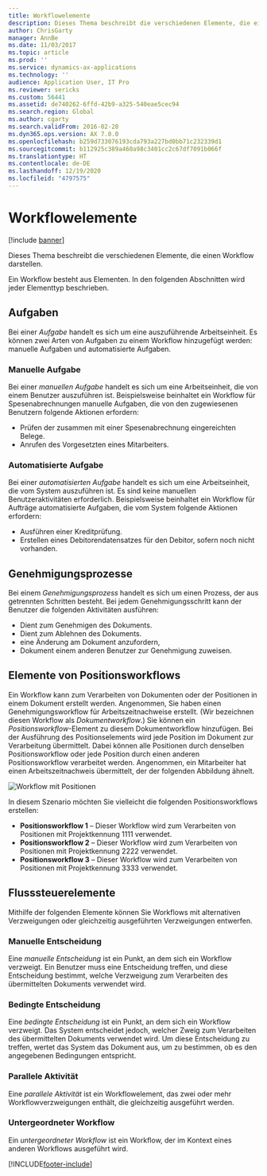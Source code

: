 ```yaml
---
title: Workflowelemente
description: Dieses Thema beschreibt die verschiedenen Elemente, die einen Workflow darstellen.
author: ChrisGarty
manager: AnnBe
ms.date: 11/03/2017
ms.topic: article
ms.prod: ''
ms.service: dynamics-ax-applications
ms.technology: ''
audience: Application User, IT Pro
ms.reviewer: sericks
ms.custom: 56441
ms.assetid: de740262-6ffd-42b9-a325-540eae5cec94
ms.search.region: Global
ms.author: cgarty
ms.search.validFrom: 2016-02-28
ms.dyn365.ops.version: AX 7.0.0
ms.openlocfilehash: b259d733076193cda793a227bd0bb71c232339d1
ms.sourcegitcommit: b112925c389a460a98c3401cc2c67df7091b066f
ms.translationtype: HT
ms.contentlocale: de-DE
ms.lasthandoff: 12/19/2020
ms.locfileid: "4797575"
---
```

# <a name="workflow-elements"></a>Workflowelemente

[!include [banner](../includes/banner.md)]

Dieses Thema beschreibt die verschiedenen Elemente, die einen Workflow darstellen.

Ein Workflow besteht aus Elementen. In den folgenden Abschnitten wird jeder Elementtyp beschrieben.

## <a name="tasks"></a>Aufgaben

Bei einer *Aufgabe* handelt es sich um eine auszuführende Arbeitseinheit. Es können zwei Arten von Aufgaben zu einem Workflow hinzugefügt werden: manuelle Aufgaben und automatisierte Aufgaben.

### <a name="manual-task"></a>Manuelle Aufgabe

Bei einer *manuellen Aufgabe* handelt es sich um eine Arbeitseinheit, die von einem Benutzer auszuführen ist. Beispielsweise beinhaltet ein Workflow für Spesenabrechnungen manuelle Aufgaben, die von den zugewiesenen Benutzern folgende Aktionen erfordern:

- Prüfen der zusammen mit einer Spesenabrechnung eingereichten Belege.
- Anrufen des Vorgesetzten eines Mitarbeiters.

### <a name="automated-task"></a>Automatisierte Aufgabe

Bei einer *automatisierten Aufgabe* handelt es sich um eine Arbeitseinheit, die vom System auszuführen ist. Es sind keine manuellen Benutzeraktivitäten erforderlich. Beispielsweise beinhaltet ein Workflow für Aufträge automatisierte Aufgaben, die vom System folgende Aktionen erfordern:

- Ausführen einer Kreditprüfung.
- Erstellen eines Debitorendatensatzes für den Debitor, sofern noch nicht vorhanden.

## <a name="approval-processes"></a>Genehmigungsprozesse

Bei einem *Genehmigungsprozess* handelt es sich um einen Prozess, der aus getrennten Schritten besteht. Bei jedem Genehmigungsschritt kann der Benutzer die folgenden Aktivitäten ausführen:

- Dient zum Genehmigen des Dokuments.
- Dient zum Ablehnen des Dokuments.
- eine Änderung am Dokument anzufordern,
- Dokument einem anderen Benutzer zur Genehmigung zuweisen.

## <a name="line-item-workflow-elements"></a>Elemente von Positionsworkflows

Ein Workflow kann zum Verarbeiten von Dokumenten oder der Positionen in einem Dokument erstellt werden. Angenommen, Sie haben einen Genehmigungsworkflow für Arbeitszeitnachweise erstellt. (Wir bezeichnen diesen Workflow als *Dokumentworkflow*.) Sie können ein *Positionsworkflow*-Element zu diesem Dokumentworkflow hinzufügen. Bei der Ausführung des Positionselements wird jede Position im Dokument zur Verarbeitung übermittelt. Dabei können alle Positionen durch denselben Positionsworkflow oder jede Position durch einen anderen Positionsworkflow verarbeitet werden. Angenommen, ein Mitarbeiter hat einen Arbeitszeitnachweis übermittelt, der der folgenden Abbildung ähnelt.

![Workflow mit Positionen](./media/workflow_lineitemworkflow.gif)

In diesem Szenario möchten Sie vielleicht die folgenden Positionsworkflows erstellen:

- **Positionsworkflow 1** – Dieser Workflow wird zum Verarbeiten von Positionen mit Projektkennung 1111 verwendet.
- **Positionsworkflow 2** – Dieser Workflow wird zum Verarbeiten von Positionen mit Projektkennung 2222 verwendet.
- **Positionsworkflow 3** – Dieser Workflow wird zum Verarbeiten von Positionen mit Projektkennung 3333 verwendet.

## <a name="flow-control-elements"></a>Flusssteuerelemente

Mithilfe der folgenden Elemente können Sie Workflows mit alternativen Verzweigungen oder gleichzeitig ausgeführten Verzweigungen entwerfen.

### <a name="manual-decision"></a>Manuelle Entscheidung

Eine *manuelle Entscheidung* ist ein Punkt, an dem sich ein Workflow verzweigt. Ein Benutzer muss eine Entscheidung treffen, und diese Entscheidung bestimmt, welche Verzweigung zum Verarbeiten des übermittelten Dokuments verwendet wird.

### <a name="conditional-decision"></a>Bedingte Entscheidung

Eine *bedingte Entscheidung* ist ein Punkt, an dem sich ein Workflow verzweigt. Das System entscheidet jedoch, welcher Zweig zum Verarbeiten des übermittelten Dokuments verwendet wird. Um diese Entscheidung zu treffen, wertet das System das Dokument aus, um zu bestimmen, ob es den angegebenen Bedingungen entspricht.

### <a name="parallel-activity"></a>Parallele Aktivität

Eine *parallele Aktivität* ist ein Workflowelement, das zwei oder mehr Workflowverzweigungen enthält, die gleichzeitig ausgeführt werden.

### <a name="subworkflow"></a>Untergeordneter Workflow

Ein *untergeordneter Workflow* ist ein Workflow, der im Kontext eines anderen Workflows ausgeführt wird.


[!INCLUDE[footer-include](../../../includes/footer-banner.md)]